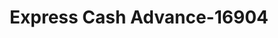 ---
f_zip-code: 44077
f_state-code: OH
title: Express Cash Advance-16904
f_phone: 440-639-5100
f_city-only: Painesville
f_address: 1440 Mentor Ave Painesville
f_location-unique-id: '16904'
slug: express-cash-advance-16904
updated-on: '2024-05-30T13:46:58.046Z'
created-on: '2024-05-30T13:36:59.803Z'
published-on: '2024-05-30T13:54:32.469Z'
f_city-state: cms/city/painesville-oh.md
f_company: cms/company/express-cash-advance.md
f_state: cms/state/ohio.md
layout: '[payday-loan].html'
tags: payday-loan
---